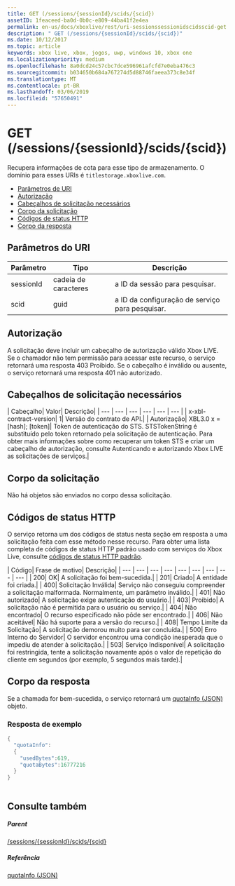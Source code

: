 ```yaml
---
title: GET (/sessions/{sessionId}/scids/{scid})
assetID: 1feaceed-ba0d-0b0c-e809-44ba41f2e4ea
permalink: en-us/docs/xboxlive/rest/uri-sessionssessionidscidsscid-get.html
description: " GET (/sessions/{sessionId}/scids/{scid})"
ms.date: 10/12/2017
ms.topic: article
keywords: xbox live, xbox, jogos, uwp, windows 10, xbox one
ms.localizationpriority: medium
ms.openlocfilehash: 8a0dcd24c57cbc7dce596961afcfd7e0eba476c3
ms.sourcegitcommit: b034650b684a767274d5d88746faeea373c8e34f
ms.translationtype: MT
ms.contentlocale: pt-BR
ms.lasthandoff: 03/06/2019
ms.locfileid: "57650491"
---
```

# <a name="get-sessionssessionidscidsscid"></a>GET (/sessions/{sessionId}/scids/{scid})
Recupera informações de cota para esse tipo de armazenamento. O domínio para esses URIs é `titlestorage.xboxlive.com`.
 
  * [Parâmetros de URI](#ID4EX)
  * [Autorização](#ID4ECB)
  * [Cabeçalhos de solicitação necessários](#ID4ENB)
  * [Corpo da solicitação](#ID4EWC)
  * [Códigos de status HTTP](#ID4EBD)
  * [Corpo da resposta](#ID4E2H)
 
<a id="ID4EX"></a>

 
## <a name="uri-parameters"></a>Parâmetros do URI
 
| Parâmetro| Tipo| Descrição| 
| --- | --- | --- | 
| sessionId| cadeia de caracteres| a ID da sessão para pesquisar.| 
| scid| guid| a ID da configuração de serviço para pesquisar.| 
  
<a id="ID4ECB"></a>

 
## <a name="authorization"></a>Autorização
 
A solicitação deve incluir um cabeçalho de autorização válido Xbox LIVE. Se o chamador não tem permissão para acessar este recurso, o serviço retornará uma resposta 403 Proibido. Se o cabeçalho é inválido ou ausente, o serviço retornará uma resposta 401 não autorizado. 
  
<a id="ID4ENB"></a>

 
## <a name="required-request-headers"></a>Cabeçalhos de solicitação necessários
 
| Cabeçalho| Valor| Descrição| 
| --- | --- | --- | --- | --- | --- | 
| x-xbl-contract-version| 1| Versão do contrato de API.| 
| Autorização| XBL3.0 x = [hash]; [token]| Token de autenticação do STS. STSTokenString é substituído pelo token retornado pela solicitação de autenticação. Para obter mais informações sobre como recuperar um token STS e criar um cabeçalho de autorização, consulte Autenticando e autorizando Xbox LIVE as solicitações de serviços.| 
  
<a id="ID4EWC"></a>

 
## <a name="request-body"></a>Corpo da solicitação
 
Não há objetos são enviados no corpo dessa solicitação.
  
<a id="ID4EBD"></a>

 
## <a name="http-status-codes"></a>Códigos de status HTTP
 
O serviço retorna um dos códigos de status nesta seção em resposta a uma solicitação feita com esse método nesse recurso. Para obter uma lista completa de códigos de status HTTP padrão usado com serviços do Xbox Live, consulte [códigos de status HTTP padrão](../../additional/httpstatuscodes.md).
 
| Código| Frase de motivo| Descrição| 
| --- | --- | --- | --- | --- | --- | --- | --- | --- | 
| 200| OK| A solicitação foi bem-sucedida.| 
| 201| Criado| A entidade foi criada.| 
| 400| Solicitação Inválida| Serviço não conseguiu compreender a solicitação malformada. Normalmente, um parâmetro inválido.| 
| 401| Não autorizado| A solicitação exige autenticação do usuário.| 
| 403| Proibido| A solicitação não é permitida para o usuário ou serviço.| 
| 404| Não encontrado| O recurso especificado não pôde ser encontrado.| 
| 406| Não aceitável| Não há suporte para a versão do recurso.| 
| 408| Tempo Limite da Solicitação| A solicitação demorou muito para ser concluída.| 
| 500| Erro Interno do Servidor| O servidor encontrou uma condição inesperada que o impediu de atender à solicitação.| 
| 503| Serviço Indisponível| A solicitação foi restringida, tente a solicitação novamente após o valor de repetição do cliente em segundos (por exemplo, 5 segundos mais tarde).| 
  
<a id="ID4E2H"></a>

 
## <a name="response-body"></a>Corpo da resposta
 
Se a chamada for bem-sucedida, o serviço retornará um [quotaInfo (JSON)](../../json/json-quota.md) objeto. 
 
<a id="ID4EKAAC"></a>

 
### <a name="sample-response"></a>Resposta de exemplo
 

```cpp
{
  "quotaInfo":
  {
    "usedBytes":619,
    "quotaBytes":16777216
  }
}
         
```

   
<a id="ID4EWAAC"></a>

 
## <a name="see-also"></a>Consulte também
 
<a id="ID4EYAAC"></a>

 
##### <a name="parent"></a>Parent 

[/sessions/{sessionId}/scids/{scid}](uri-sessionssessionidscidsscid.md)

  
<a id="ID4ECBAC"></a>

 
##### <a name="reference"></a>Referência 

[quotaInfo (JSON)](../../json/json-quota.md)

   